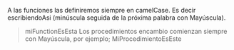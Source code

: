 A las funciones las definiremos siempre en camelCase. Es decir escribiendoAsi (minúscula seguida de la próxima palabra con Mayúscula).
> miFunctionEsEsta
Los procedimientos encambio comienzan siempre con Mayúscula, por ejemplo;
> MiProcedimientoEsEste
